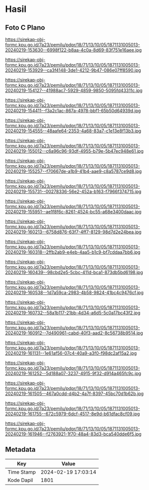 # Hasil

## Foto C Plano

https://sirekap-obj-formc.kpu.go.id/7a23/pemilu/pdpr/18/71/13/10/05/1871131005013-20240219-153630--6998f122-b8aa-4c0a-8d69-83f751e16aee.jpg

https://sirekap-obj-formc.kpu.go.id/7a23/pemilu/pdpr/18/71/13/10/05/1871131005013-20240219-153929--ca3f4148-3de1-4212-9b47-086e07ff8590.jpg

https://sirekap-obj-formc.kpu.go.id/7a23/pemilu/pdpr/18/71/13/10/05/1871131005013-20240219-154127--41988ac7-5929-4859-9850-5095fd43311c.jpg

https://sirekap-obj-formc.kpu.go.id/7a23/pemilu/pdpr/18/71/13/10/05/1871131005013-20240219-154411--f3a2c1ac-867a-4978-bbf1-65b50d64939d.jpg

https://sirekap-obj-formc.kpu.go.id/7a23/pemilu/pdpr/18/71/13/10/05/1871131005013-20240219-154555--48aafe64-2353-4a68-83a7-c1e13e8f13b3.jpg

https://sirekap-obj-formc.kpu.go.id/7a23/pemilu/pdpr/18/71/13/10/05/1871131005013-20240219-155012--c6a96c96-93df-4955-b79e-5b47ec948e61.jpg

https://sirekap-obj-formc.kpu.go.id/7a23/pemilu/pdpr/18/71/13/10/05/1871131005013-20240219-155257--f70667de-a1b9-41b4-aae9-c8a5787ce9d8.jpg

https://sirekap-obj-formc.kpu.go.id/7a23/pemilu/pdpr/18/71/13/10/05/1871131005013-20240219-155731--00278336-56e2-452a-b163-f7966f374715.jpg

https://sirekap-obj-formc.kpu.go.id/7a23/pemilu/pdpr/18/71/13/10/05/1871131005013-20240219-155951--ae1f8f6c-8261-4524-bc55-a68e3400daac.jpg

https://sirekap-obj-formc.kpu.go.id/7a23/pemilu/pdpr/18/71/13/10/05/1871131005013-20240219-160213--6758d876-63f7-4ff7-8129-98d7d2e24bea.jpg

https://sirekap-obj-formc.kpu.go.id/7a23/pemilu/pdpr/18/71/13/10/05/1871131005013-20240219-160318--2ffb2ab9-e4eb-4aa5-b1c9-bf7cddaa7bb6.jpg

https://sirekap-obj-formc.kpu.go.id/7a23/pemilu/pdpr/18/71/13/10/05/1871131005013-20240219-160439--98cbd2e5-5cbc-411d-bca1-873db5bd6198.jpg

https://sirekap-obj-formc.kpu.go.id/7a23/pemilu/pdpr/18/71/13/10/05/1871131005013-20240219-160538--1d7a59ca-2983-4b58-9824-41bc4c9476cf.jpg

https://sirekap-obj-formc.kpu.go.id/7a23/pemilu/pdpr/18/71/13/10/05/1871131005013-20240219-160732--58a1b117-21bb-4d34-a6d5-5c0a17bc43f2.jpg

https://sirekap-obj-formc.kpu.go.id/7a23/pemilu/pdpr/18/71/13/10/05/1871131005013-20240219-160912--7d490961-cabd-40f3-aad2-8c56738b9514.jpg

https://sirekap-obj-formc.kpu.go.id/7a23/pemilu/pdpr/18/71/13/10/05/1871131005013-20240219-161131--1e61af56-07c4-40a9-a3f0-f98dc2af15a2.jpg

https://sirekap-obj-formc.kpu.go.id/7a23/pemilu/pdpr/18/71/13/10/05/1871131005013-20240219-161252--5d188a07-3237-4915-9f32-d914a465fc9c.jpg

https://sirekap-obj-formc.kpu.go.id/7a23/pemilu/pdpr/18/71/13/10/05/1871131005013-20240219-161505--467a0cdd-d4b2-4a7f-8397-45bc70d1b62b.jpg

https://sirekap-obj-formc.kpu.go.id/7a23/pemilu/pdpr/18/71/13/10/05/1871131005013-20240219-161755--672c5979-6dcf-4517-8e9d-b61dfac8cf09.jpg

https://sirekap-obj-formc.kpu.go.id/7a23/pemilu/pdpr/18/71/13/10/05/1871131005013-20240219-161946--f2763921-1f70-48a4-83d3-bca540dde6f5.jpg


## Metadata

| Key        | Value               |
| ---------- | ------------------- |
| Time Stamp | 2024-02-19 17:03:14 |
| Kode Dapil | 1801                |




